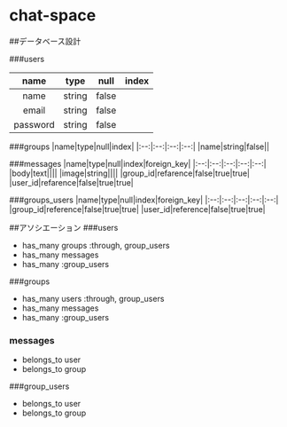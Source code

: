 chat-space
====
##データベース設計

###users

|name|type|null|index|
|:--:|:--:|:--:|:--:|
|name|string|false||
|email|string|false||
|password|string|false||

###groups
|name|type|null|index|
|:--:|:--:|:--:|:--:|
|name|string|false||

###messages
|name|type|null|index|foreign_key|
|:--:|:--:|:--:|:--:|:--:|
|body|text||||
|image|string||||
|group_id|refarence|false|true|true|
|user_id|refarence|false|true|true|

###groups_users
|name|type|null|index|foreign_key|
|:--:|:--:|:--:|:--:|:--:|
|group_id|reference|false|true|true|
|user_id|reference|false|true|true|


##アソシエーション
###users
* has_many groups :through, group_users
* has_many messages
* has_many :group_users

###groups
* has_many users :through, group_users
* has_many messages
* has_many :group_users

### messages
* belongs_to user
* belongs_to group

###group_users
* belongs_to user
* belongs_to group
